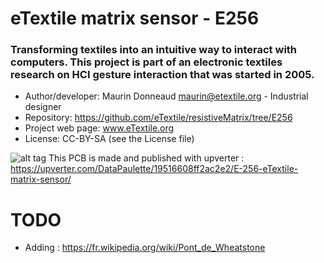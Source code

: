 # eTextile matrix sensor - E256

### Transforming textiles into an intuitive way to interact with computers. This project is part of an electronic textiles research on HCI gesture interaction that was started in 2005.

- Author/developer: Maurin Donneaud <maurin@etextile.org> - Industrial designer
- Repository: https://github.com/eTextile/resistiveMatrix/tree/E256
- Project web page: www.eTextile.org
- License: CC-BY-SA (see the License file)

![alt tag](https://farm5.staticflickr.com/4206/35697303686_f2b44dfa8d_z_d.jpg)
This PCB is made and published with upverter : https://upverter.com/DataPaulette/19516608ff2ac2e2/E-256-eTextile-matrix-sensor/

# TODO
- Adding : https://fr.wikipedia.org/wiki/Pont_de_Wheatstone
